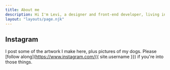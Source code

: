 ```yaml
---
title: About me
description: Hi I'm Levi, a designer and front-end developer, living in the <a href="https://www.visitbloomington.com/">coolest town</a> in Indiana</a>. I'm currently working on <a href="https://rivet.iu.edu/">design systems</a> in higher-ed.
layout: "layouts/page.njk"
---
```

## Instagram
I post some of the artwork I make here, plus pictures of my dogs. Please [follow along](https://www.instagram.com/{{ site.username }}) if you're into those things.